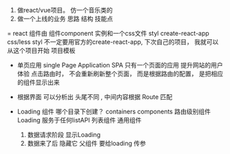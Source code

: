 1.  做react/vue项目。  仿一个音乐类的
2.  做一个上线的业务  思路 结构  技能点

=   react 组件由 组件component 实例和一个css文件  styl
    create-react-app  css/less  styl
    不一定要用官方的create-react-app, 下次自己的项目， 我就可以从这个项目开始  项目模板

-   单页应用  single Page Application SPA
    只有一个页面的应用
    提升网站的用户体验
    点击路由时， 不会重新刷新整个页面， 而是根据路由的配置， 是把相应的组件显示出来
-   根据界面 可以分析出 头尾不同 , 中间内容根据 Route 匹配
-   Loading 组件
    哪个目录下创建？
    containers
    components  路由级别组件
    Loading 服务于任何listAPI 列表组件  通用组件
    
    1.  数据请求阶段 显示Loading
    2.  数据来了后 隐藏它
    父组件  要给loading 传参